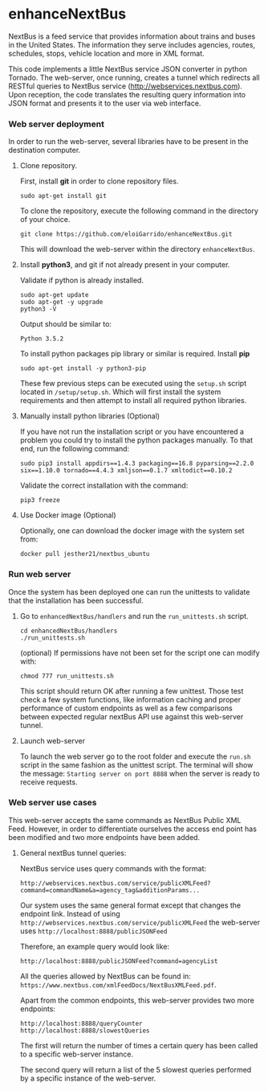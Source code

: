 # enhanceNextBus

NextBus is a feed service that provides information about trains and buses in the United States. The information they 
serve includes agencies, routes, schedules, stops, vehicle location and more in XML format.


This code implements a little NextBus service JSON converter in python Tornado. The web-server, once running, creates a 
tunnel which redirects all RESTful queries to NextBus service (http://webservices.nextbus.com). Upon reception, the code
 translates the resulting query information into JSON format and presents it to the user via web interface.
 
### Web server deployment
 In order to run the web-server, several libraries have to be present in the destination computer.
1.  Clone repository.

    First, install **git** in order to clone repository files.
    ```
    sudo apt-get install git
    ```
    
    To clone the repository, execute the following command in the directory of your choice.
    ```
    git clone https://github.com/eloiGarrido/enhanceNextBus.git
    ```
    This will download the web-server within the directory `enhanceNextBus`.
    

2.  Install **python3**, and git if not already present in your computer.

    Validate if python is already installed.
    ```
    sudo apt-get update
    sudo apt-get -y upgrade
    python3 -V
    ```
    Output should be similar to:
    ```
    Python 3.5.2
    ```
    To install python packages pip library or similar is required. Install **pip**
    ```
    sudo apt-get install -y python3-pip
    ```
    These few previous steps can be executed using the `setup.sh` script located in `/setup/setup.sh`. Which will first install the 
    system requirements and then attempt to install all required python libraries. 
    
3.  Manually install python libraries (Optional)
    
    If you have not run the installation script or you have encountered a problem you could try
    to install the python packages manually. To that end, run the following command:
    ```
    sudo pip3 install appdirs==1.4.3 packaging==16.8 pyparsing==2.2.0 six==1.10.0 tornado==4.4.3 xmljson==0.1.7 xmltodict==0.10.2
    ```
    Validate the correct installation with the command:
    ```
    pip3 freeze
    ```
    
4.  Use Docker image (Optional)
    
    Optionally, one can download the docker image with the system set from:
    ```
    docker pull jesther21/nextbus_ubuntu
    ```
    

    
### Run web server
    
Once the system has been deployed one can run the unittests to validate that the installation has 
been successful.

1.  Go to `enhancedNextBus/handlers` and run the `run_unittests.sh` script.
    ```
    cd enhancedNextBus/handlers
    ./run_unittests.sh
    ```
    (optional) If permissions have not been set for the script one can modify with:
    ```
    chmod 777 run_unittests.sh
    ```
    This script should return OK after running a few unittest. Those test check a few system functions,
    like information caching and proper performance of custom endpoints as well as a few comparisons between expected
     regular nextBus API use against this web-server tunnel.
     
2.  Launch web-server
    
    To launch the web server go to the root folder and execute the `run.sh` script in the same fashion as the unittest script.
    The terminal will show the message: `Starting server on port 8888` when the server is ready to receive requests.
    
### Web server use cases

This web-server accepts the same commands as NextBus Public XML Feed. However, in order to differentiate ourselves the access
  end point has been modified and two more endpoints have been added.
  
1.  General nextBus tunnel queries:
    
    NextBus service uses query commands with the format:
    ```
    http://webservices.nextbus.com/service/publicXMLFeed?command=commandName&a=agency_tag&additionParams...
    ```
    
    Our system uses the same general format except that changes the endpoint link. Instead of using
     `http://webservices.nextbus.com/service/publicXMLFeed` the web-server uses `http://localhost:8888/publicJSONFeed`
     
    Therefore, an example query would look like: 
    ```
    http://localhost:8888/publicJSONFeed?command=agencyList
    ```
    
    All the queries allowed by NextBus can be found in: `https://www.nextbus.com/xmlFeedDocs/NextBusXMLFeed.pdf​`. 
    
    Apart from the common endpoints, this web-server provides two more endpoints:
    ```
    http://localhost:8888/queryCounter
    http://localhost:8888/slowestQueries
    ```
    The first will return the number of times a certain query has been called to a specific web-server instance.
    
    The second query will return a list of the 5 slowest queries performed by a specific instance of the web-server.


    

